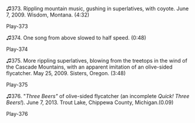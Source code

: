 ♫373. Rippling mountain music, gushing in superlatives, with coyote.
June 7, 2009. Wisdom, Montana. (4:32)

Play-373

♫374. One song from above slowed to half speed. (0:48)

Play-374

♫375. More rippling superlatives, blowing from the treetops in the wind
of the Cascade Mountains, with an apparent imitation of an olive-sided
flycatcher. May 25, 2009. Sisters, Oregon. (3:48)

Play-375

♫376. "*Three Beers"* of olive-sided flycatcher (an incomplete *Quick! Three Beers!*). June 7, 2013. Trout Lake, Chippewa County, Michigan.(0.09)

Play-376
